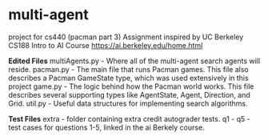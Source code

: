 # multi-agent
project for cs440 (pacman part 3) 
Assignment inspired by UC Berkeley CS188 Intro to AI Course 
https://ai.berkeley.edu/home.html

**Edited Files**
multiAgents.py - Where all of the multi-agent search agents will reside.
pacman.py	- The main file that runs Pacman games. This file also describes a Pacman GameState type, which was used extensively in this project
game.py	- The logic behind how the Pacman world works. This file describes several supporting types like AgentState, Agent, Direction, and Grid.
util.py	- Useful data structures for implementing search algorithms.

**Test Files**
extra - folder containing extra credit autograder tests.
q1 - q5 - test cases for questions 1-5, linked in the ai Berkely course.

